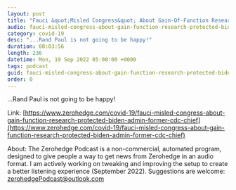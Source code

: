 ```yaml
---
layout: post
title: "Fauci &quot;Misled Congress&quot; About Gain-Of-Function Research, But 'Protected By Biden Admin'; Former CDC Chief Says"
audio: fauci-misled-congress-about-gain-function-research-protected-biden-admin-former-cdc-chief-1
category: covid-19
desc: "...Rand Paul is not going to be happy!"
duration: 00:03:56
length: 236
datetime: Mon, 19 Sep 2022 05:00:00 +0000
tags: podcast
guid: fauci-misled-congress-about-gain-function-research-protected-biden-admin-former-cdc-chief-0
order: 0
---
```

...Rand Paul is not going to be happy!

Link: [https://www.zerohedge.com/covid-19/fauci-misled-congress-about-gain-function-research-protected-biden-admin-former-cdc-chief](https://www.zerohedge.com/covid-19/fauci-misled-congress-about-gain-function-research-protected-biden-admin-former-cdc-chief)

About: The Zerohedge Podcast is a non-commercial, automated program, designed to give people a way to get news from Zerohedge in an audio format.  I am actively working on tweaking and improving the setup to create a better listening experience (September 2022).  Suggestions are welcome: [zerohedgePodcast@outlook.com](mailto:zerohedgePodcast@outlook.com)